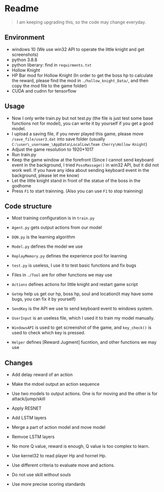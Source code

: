 # Readme
> I am keeping upgrading this, so the code may change everyday.

## Environment

- windows 10 (We use win32 API to operate the little knight and get screenshots)
- python 3.8.8
- python liberary: find in `requirments.txt`
- Hollow Knight
- HP Bar mod for Hollow Knight (In order to get the boss hp to calculate the reward, please find the mod in `./hollow_knight_Data/`, and then copy the mod file to the game folder)
- CUDA and cudnn for tensorflow

## Usage

- Now I only write train.py but not test.py (the file is just test some base functions not for model), you can write it by yourself if you get a good model.
- I upload a saving file, if you never played this game, please move `/save_file/user3.dat` into save folder (usually `C:\user\_username_\AppData\LocalLow\Team Cherry\Hollow Knight`)
- Adjust the game resolution to 1920*1017 
- Run train.py
- Keep the game window at the forefront (Since I cannot send keyboard event in the background, I tried `PossMassage()` in win32 API, but it did not work well.
                                         If you have any idea about sending keyboard event in the background, please let me know)
- Let the little knight stand in front of the statue of the boss in the godhome
- Press `F1` to start trainning. (Also you can use `F1` to stop trainning)


## Code structure
- Most training configuration is in `train.py`
- `Agent.py` gets output actions from our model
- `DQN.py` is the learning algorithm
- `Model.py` defines the model we use
- `ReplayMemory.py` defines the experience pool for learning
- `test.py` is useless, I use it to test basic functions and fix bugs

- Files in `./Tool` are for other functions we may use
- `Actions` defines actions for little knight and restart game script
- `GetHp` help us get our hp, boss hp, soul and location(it may have some bugs, you can fix it by yourself)
- `SendKey` is the API we use to send keyboard event to windows system.
- `UserInput` is an useless file, which I used it to train my model manually.
- `WindowsAPI` is used to get screenshot of the game, and `key_check()` is used to check which key is pressed.
- `Helper` defines [Reward Jugment] fucntion, and other functions we may use

## Changes

- Add delay reward of an action

- Make the mdoel output an action sequence

- Use two models to output actions. One is for moving and the other is for attack/jump/skill

- Apply RESNET

- Add LSTM layers

- Merge a part of action model and move model

- Remvoe LSTM layers

- No more Q value, reward is enough, Q value is too complex to learn.

- Use kernel32 to read player Hp and hornet Hp.

- Use different criteria to evaluate move and actions.

- Do not use skill without souls

- Use more precise scoring standards


